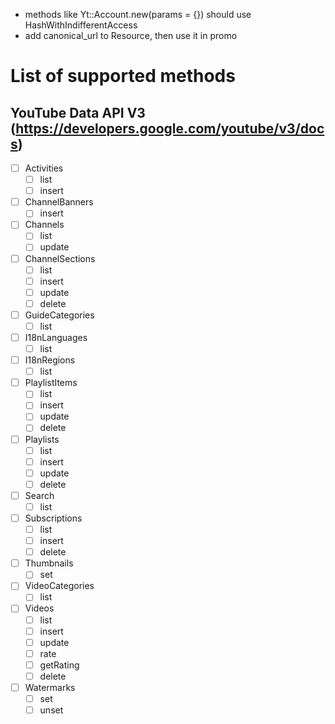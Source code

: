 * methods like Yt::Account.new(params = {}) should use HashWithIndifferentAccess
* add canonical_url to Resource, then use it in promo

List of supported methods
=========================

YouTube Data API V3 (https://developers.google.com/youtube/v3/docs)
-------------------------------------------------------------------

- [ ] Activities
  - [ ] list
  - [ ] insert
- [ ] ChannelBanners
  - [ ] insert
- [ ] Channels
  - [ ] list
  - [ ] update
- [ ] ChannelSections
  - [ ] list
  - [ ] insert
  - [ ] update
  - [ ] delete
- [ ] GuideCategories
  - [ ] list
- [ ] I18nLanguages
  - [ ] list
- [ ] I18nRegions
  - [ ] list
- [ ] PlaylistItems
  - [ ] list
  - [ ] insert
  - [ ] update
  - [ ] delete
- [ ] Playlists
  - [ ] list
  - [ ] insert
  - [ ] update
  - [ ] delete
- [ ] Search
  - [ ] list
- [ ] Subscriptions
  - [ ] list
  - [ ] insert
  - [ ] delete
- [ ] Thumbnails
  - [ ] set
- [ ] VideoCategories
  - [ ] list
- [ ] Videos
  - [ ] list
  - [ ] insert
  - [ ] update
  - [ ] rate
  - [ ] getRating
  - [ ] delete
- [ ] Watermarks
  - [ ] set
  - [ ] unset